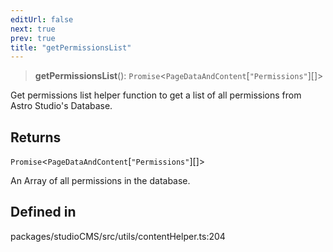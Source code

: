 ```yaml
---
editUrl: false
next: true
prev: true
title: "getPermissionsList"
---
```


> **getPermissionsList**(): `Promise`\<`PageDataAndContent`\[`"Permissions"`\][]\>

Get permissions list helper function to get a list of all permissions from Astro Studio's Database.

## Returns

`Promise`\<`PageDataAndContent`\[`"Permissions"`\][]\>

An Array of all permissions in the database.

## Defined in

packages/studioCMS/src/utils/contentHelper.ts:204
